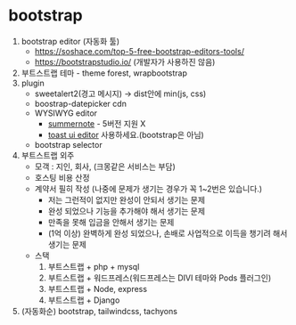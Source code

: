 # bootstrap
1. bootstrap editor (자동화 툴)
    * https://soshace.com/top-5-free-bootstrap-editors-tools/
    * https://bootstrapstudio.io/ (개발자가 사용하진 않음)
2. 부트스트랩 테마 - theme forest, wrapbootstrap
3. plugin
    * sweetalert2(경고 메시지) -> dist안에 min(js, css)
    * boostrap-datepicker cdn
    * WYSIWYG editor
        * [summernote](https://summernote.org) - 5버전 지원 X
        * [toast ui editor](https://ui.toast.com/tui-editor) 사용하세요.(bootstrap은 아님)
    * bootstrap selector
4. 부트스트랩 외주
    * 모객 : 지인, 회사, (크몽같은 서비스는 부담)
    * 호스팅 비용 산정
    * 계약서 필히 작성 (나중에 문제가 생기는 경우가 꼭 1~2번은 있습니다.)
       - 저는 그런적이 없지만 완성이 안되서 생기는 문제
       - 완성 되었으나 기능을 추가해야 해서 생기는 문제
       - 만족을 못해 입금을 안해서 생기는 문제
       - (1억 이상) 완벽하게 완성 되었으나, 손배로 사업적으로 이득을 챙기려 해서 생기는 문제
    * 스택 
        1. 부트스트랩 + php + mysql
        2. 부트스트랩 + 워드프레스(워드프레스는 DIVI 테마와 Pods 플러그인)
        3. 부트스트랩 + Node, express
        4. 부트스트랩 + Django
5. (자동화순) bootstrap, tailwindcss, tachyons
